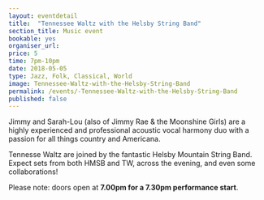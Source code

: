 ```yaml
---
layout: eventdetail
title:  "Tennessee Waltz with the Helsby String Band"
section_title: Music event
bookable: yes
organiser_url:
price: 5
time: 7pm-10pm
date: 2018-05-05
type: Jazz, Folk, Classical, World
image: Tennessee-Waltz-with-the-Helsby-String-Band
permalink: /events/-Tennessee-Waltz-with-the-Helsby-String-Band
published: false
---
```

Jimmy and Sarah-Lou (also of Jimmy Rae & the Moonshine Girls) are a highly experienced and professional acoustic vocal harmony duo with a passion for all things country and Americana.

Tennesse Waltz are joined by the fantastic Helsby Mountain String Band.  Expect sets from both HMSB and TW, across the evening, and even some collaborations!

Please note: doors open at **7.00pm for a 7.30pm performance start**.
